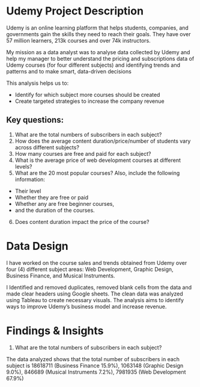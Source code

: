 # Udemy Project Description

Udemy is an online learning platform that helps students, companies, and governments gain the skills they need to reach their goals. They have over 57 million learners, 213k courses and over 74k instructors.

My mission as a data analyst was to analyse data collected by Udemy and help my manager to better understand the pricing and subscriptions data of Udemy courses (for four different subjects) and identifying trends and patterns and to make smart, data-driven decisions

This analysis helps us to:
- Identify for which subject more courses should be created
- Create targeted strategies to increase the company revenue 

## Key questions:

1. What are the total numbers of subscribers in each subject?
2. How does the average content duration/price/number of students vary across different subjects?
3. How many courses are free and paid for each subject?
4. What is the average price of web development courses at different levels?
5. What are the 20 most popular courses? Also, include the following information:
- Their level
- Whether they are free or paid
- Whether any are free beginner courses,
- and the duration of the courses.
6. Does content duration impact the price of the course?

# Data Design

I have worked on the course sales and trends obtained from Udemy over four (4) different subject areas: Web Development, Graphic Design, Business Finance, and Musical Instruments.

I Identified and removed duplicates, removed blank cells from the data and made clear headers using Google sheets. The clean data was analyzed using Tableau to create necessary visuals. The analysis aims to identify ways to improve Udemy’s business model and increase revenue.

# Findings & Insights

1.  What are the total numbers of subscribers in each subject?
   
The data analyzed shows that the total number of subscribers in each subject is 18618711 (Business Finance 15.9%), 1063148 (Graphic Design 9.0%), 846689 (Musical Instruments 7.2%), 7981935 (Web Development 67.9%)


